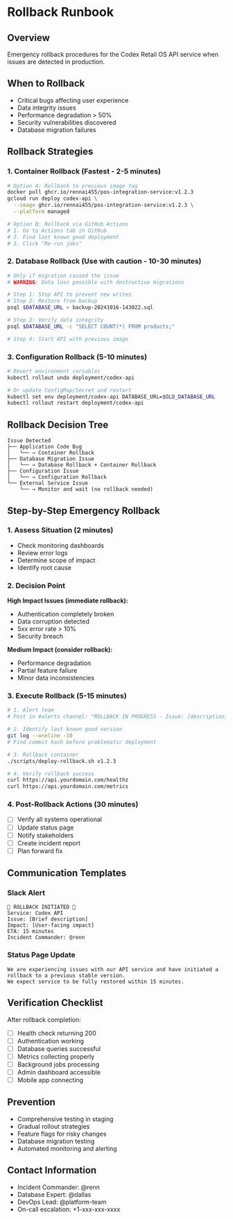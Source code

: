 # Rollback Runbook

## Overview
Emergency rollback procedures for the Codex Retail OS API service when issues are detected in production.

## When to Rollback
- Critical bugs affecting user experience
- Data integrity issues
- Performance degradation > 50%
- Security vulnerabilities discovered
- Database migration failures

## Rollback Strategies

### 1. Container Rollback (Fastest - 2-5 minutes)
```bash
# Option A: Rollback to previous image tag
docker pull ghcr.io/rennai455/pos-integration-service:v1.2.3
gcloud run deploy codex-api \
  --image ghcr.io/rennai455/pos-integration-service:v1.2.3 \
  --platform managed

# Option B: Rollback via GitHub Actions
# 1. Go to Actions tab in GitHub
# 2. Find last known good deployment
# 3. Click "Re-run jobs"
```

### 2. Database Rollback (Use with caution - 10-30 minutes)
```bash
# Only if migration caused the issue
# WARNING: Data loss possible with destructive migrations

# Step 1: Stop API to prevent new writes
# Step 2: Restore from backup
psql $DATABASE_URL < backup-20241016-143022.sql

# Step 3: Verify data integrity
psql $DATABASE_URL -c "SELECT COUNT(*) FROM products;"

# Step 4: Start API with previous image
```

### 3. Configuration Rollback (5-10 minutes)
```bash
# Revert environment variables
kubectl rollout undo deployment/codex-api

# Or update ConfigMap/Secret and restart
kubectl set env deployment/codex-api DATABASE_URL=$OLD_DATABASE_URL
kubectl rollout restart deployment/codex-api
```

## Rollback Decision Tree

```
Issue Detected
├── Application Code Bug
│   └── → Container Rollback
├── Database Migration Issue
│   └── → Database Rollback + Container Rollback
├── Configuration Issue
│   └── → Configuration Rollback
└── External Service Issue
    └── → Monitor and wait (no rollback needed)
```

## Step-by-Step Emergency Rollback

### 1. Assess Situation (2 minutes)
- Check monitoring dashboards
- Review error logs
- Determine scope of impact
- Identify root cause

### 2. Decision Point
**High Impact Issues (immediate rollback):**
- Authentication completely broken
- Data corruption detected
- 5xx error rate > 10%
- Security breach

**Medium Impact (consider rollback):**
- Performance degradation
- Partial feature failure
- Minor data inconsistencies

### 3. Execute Rollback (5-15 minutes)
```bash
# 1. Alert team
# Post in #alerts channel: "ROLLBACK IN PROGRESS - Issue: [description]"

# 2. Identify last known good version
git log --oneline -10
# Find commit hash before problematic deployment

# 3. Rollback container
./scripts/deploy-rollback.sh v1.2.3

# 4. Verify rollback success
curl https://api.yourdomain.com/healthz
curl https://api.yourdomain.com/metrics
```

### 4. Post-Rollback Actions (30 minutes)
- [ ] Verify all systems operational
- [ ] Update status page
- [ ] Notify stakeholders
- [ ] Create incident report
- [ ] Plan forward fix

## Communication Templates

### Slack Alert
```
🚨 ROLLBACK INITIATED 🚨
Service: Codex API
Issue: [Brief description]
Impact: [User-facing impact]
ETA: 15 minutes
Incident Commander: @renn
```

### Status Page Update
```
We are experiencing issues with our API service and have initiated a rollback to a previous stable version. 
We expect service to be fully restored within 15 minutes.
```

## Verification Checklist
After rollback completion:
- [ ] Health check returning 200
- [ ] Authentication working
- [ ] Database queries successful
- [ ] Metrics collecting properly
- [ ] Background jobs processing
- [ ] Admin dashboard accessible
- [ ] Mobile app connecting

## Prevention
- Comprehensive testing in staging
- Gradual rollout strategies
- Feature flags for risky changes
- Database migration testing
- Automated monitoring and alerting

## Contact Information
- Incident Commander: @renn
- Database Expert: @dallas
- DevOps Lead: @platform-team
- On-call escalation: +1-xxx-xxx-xxxx